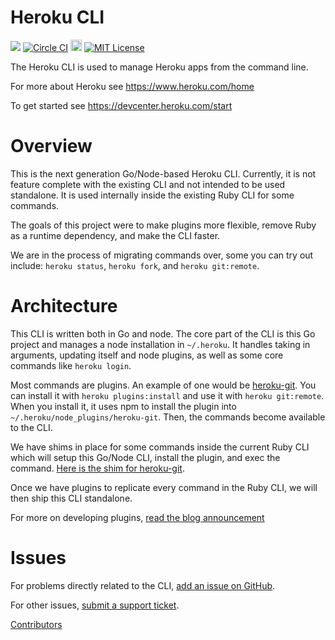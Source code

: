 Heroku CLI
==========

![](https://d4yt8xl9b7in.cloudfront.net/assets/home/logotype-heroku.png)
[![Circle CI](https://circleci.com/gh/heroku/cli/tree/master.svg?style=svg)](https://circleci.com/gh/heroku/cli/tree/master)
[<img src="https://ci.appveyor.com/api/projects/status/github/heroku/cli?svg=true&branch=master" alt="Appveyor" height="18"/>](https://ci.appveyor.com/project/Heroku/cli?branch=master)
[![MIT License](https://img.shields.io/github/license/heroku/cli.svg)](https://github.com/heroku/cli/blob/master/LICENSE)

The Heroku CLI is used to manage Heroku apps from the command line.

For more about Heroku see <https://www.heroku.com/home>

To get started see <https://devcenter.heroku.com/start>

Overview
========

This is the next generation Go/Node-based Heroku CLI. Currently, it is not feature complete with the existing CLI and not intended to be used standalone. It is used internally inside the existing Ruby CLI for some commands.

The goals of this project were to make plugins more flexible, remove Ruby as a runtime dependency, and make the CLI faster.

We are in the process of migrating commands over, some you can try out include: `heroku status`, `heroku fork`, and `heroku git:remote`.

Architecture
============

This CLI is written both in Go and node. The core part of the CLI is this Go project and manages a node installation in `~/.heroku`. It handles taking in arguments, updating itself and node plugins, as well as some core commands like `heroku login`.

Most commands are plugins. An example of one would be [heroku-git](https://github.com/heroku/heroku-git). You can install it with `heroku plugins:install` and use it with `heroku git:remote`. When you install it, it uses npm to install the plugin into `~/.heroku/node_plugins/heroku-git`. Then, the commands become available to the CLI.

We have shims in place for some commands inside the current Ruby CLI which will setup this Go/Node CLI, install the plugin, and exec the command. [Here is the shim for heroku-git](https://github.com/heroku/heroku/blob/master/lib/heroku/command/git.rb#L47).

Once we have plugins to replicate every command in the Ruby CLI, we will then ship this CLI standalone.

For more on developing plugins, [read the blog announcement](https://blog.heroku.com/archives/2015/3/19/making_cli_plugins_better_with_a_new_architecture)

Issues
======

For problems directly related to the CLI, [add an issue on GitHub](https://github.com/heroku/cli/issues/new).

For other issues, [submit a support ticket](https://help.heroku.com/).

[Contributors](https://github.com/heroku/cli/contributors)
